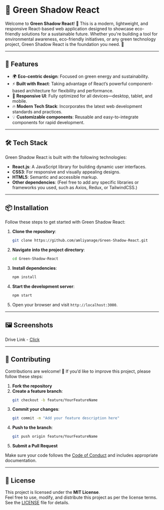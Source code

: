 # 🌿 Green Shadow React

Welcome to **Green Shadow React**! 🎉 This is a modern, lightweight, and responsive React-based web application designed to showcase eco-friendly solutions for a sustainable future. Whether you're building a tool for environmental awareness, eco-friendly initiatives, or any green technology project, Green Shadow React is the foundation you need. 💚

---

## 🚀 Features

- 🌍 **Eco-centric design**: Focused on green energy and sustainability.
- ⚡ **Built with React**: Taking advantage of React’s powerful component-based architecture for flexibility and performance.
- 📱 **Responsive UI**: Fully optimized for all devices—desktop, tablet, and mobile.
- 🔥 **Modern Tech Stack**: Incorporates the latest web development standards and practices.
- 💡 **Customizable components**: Reusable and easy-to-integrate components for rapid development.

---

## 🛠️ Tech Stack

Green Shadow React is built with the following technologies:

- **React.js**: A JavaScript library for building dynamic user interfaces.
- **CSS3**: For responsive and visually appealing designs.
- **HTML5**: Semantic and accessible markup.
- **Other dependencies**: (Feel free to add any specific libraries or frameworks you used, such as Axios, Redux, or TailwindCSS.)

---

## 📦 Installation

Follow these steps to get started with Green Shadow React:

1. **Clone the repository**:
   ```bash
   git clone https://github.com/amliyanage/Green-Shadow-React.git
   ```

2. **Navigate into the project directory**:
   ```bash
   cd Green-Shadow-React
   ```

3. **Install dependencies**:
   ```bash
   npm install
   ```

4. **Start the development server**:
   ```bash
   npm start
   ```

5. Open your browser and visit `http://localhost:3000`.

---

## 🖼️ Screenshots

Drive Link - [Click](https://drive.google.com/drive/folders/1rP7j30-uBLatd6Pq59kYB8p07hlSxtv0?usp=drive_link)



---

## 🤝 Contributing

Contributions are welcome! 🎉 If you’d like to improve this project, please follow these steps:

1. **Fork the repository**
2. **Create a feature branch**:
   ```bash
   git checkout -b feature/YourFeatureName
   ```
3. **Commit your changes**:
   ```bash
   git commit -m "Add your feature description here"
   ```
4. **Push to the branch**:
   ```bash
   git push origin feature/YourFeatureName
   ```
5. **Submit a Pull Request**

Make sure your code follows the [Code of Conduct](CODE_OF_CONDUCT.md) and includes appropriate documentation.

---

## 📝 License

This project is licensed under the **MIT License**.  
Feel free to use, modify, and distribute this project as per the license terms. See the [LICENSE](LICENSE) file for details.

